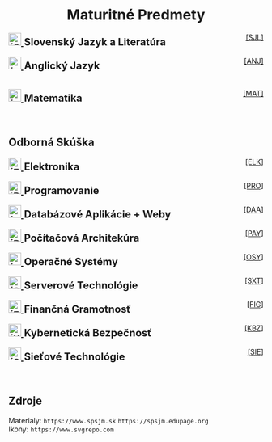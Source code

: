 <div align="center">

# Maturitné Predmety

</div>

<div style="display: flex; justify-content: space-between;">
    <span style="font-size: 20px;">
        <a href= "/SJL/SLOVENCINA.md">
            <img src="https://flagcdn.com/sk.svg" width="25" alt="[SJL]">
        </a>
        <b>
            Slovenský Jazyk a Literatúra
        </b>
    </span>
    <span><a href= "/SJL/SLOVENCINA.md">[SJL]</a></span>
</div>
<br>
<div style="display: flex; justify-content: space-between;">
    <span style="font-size: 20px;">
        <a href= "/ENG/ENGLISH.md">
            <img src="https://flagcdn.com/gb.svg" width="25" alt="[ANJ]">
        </a>
        <b>
            Anglický Jazyk
        </b>
    </span>
    <span><a href= "/ENG/ENGLISH.md">[ANJ]</a></span>
</div>
<br><br>
<div style="display: flex; justify-content: space-between;">
    <span style="font-size: 20px;">
        <a href= "/MAT/MATEMATIKA.md">
            <img src="https://www.svgrepo.com/show/499849/calculator.svg" width="25" alt="[MAT]">
        </a>
        <b>
            Matematika
        </b>
    </span>
    <span><a href= "/MAT/MATEMATIKA.md">[MAT]</a></span>
</div>
<br><br>

## Odborná Skúška

<div style="display: flex; justify-content: space-between;">
    <span style="font-size: 20px;">
        <a href= "/TCOZ/ELK/ELEKTRONIKA.md">
            <img src="https://www.svgrepo.com/show/179506/electricity-signal.svg" width="25" alt="[ELK]">
        </a>
        <b>
            Elektronika
        </b>
    </span>
    <span><a href= "/TCOZ/ELK/ELEKTRONIKA.md">[ELK]</a></span>
</div>
<br>
<div style="display: flex; justify-content: space-between;">
    <span style="font-size: 20px;">
        <a href= "/TCOZ/PRO/PROGRAMOVANIE.md">
            <img src="https://www.svgrepo.com/show/452184/csharp.svg" width="25" alt="[PRO]">
        </a>
        <b>
            Programovanie
        </b>
    </span>
    <span><a href= "/TCOZ/PRO/PROGRAMOVANIE.md">[PRO]</a></span>
</div>
<br>
<div style="display: flex; justify-content: space-between;">
    <span style="font-size: 20px;">
        <a href= "/TCOZ/DAB/DATABAZOVE_APLIKACIE.md">
            <img src="https://www.svgrepo.com/show/387308/data-all.svg" width="25" alt="[DAB]">
        </a>
        <b>
            Databázové Aplikácie + Weby
        </b>
    </span>
    <span><a href= "/TCOZ/DAB/DATABAZOVE_APLIKACIE.md">[DAA]</a></span>
</div>
<br>
<div style="display: flex; justify-content: space-between;">
    <span style="font-size: 20px;">
        <a href= "/TCOZ/PAY/POCITACOVA_ARCHITEKTURA.md">
            <img src="https://www.svgrepo.com/show/284036/pc.svg" width="25" alt="[PAY]">
        </a>
        <b>
            Počítačová Architekúra
        </b>
    </span>
    <span><a href= "/TCOZ/PAY/POCITACOVA_ARCHITEKTURA.md">[PAY]</a></span>
</div>
<br>
<div style="display: flex; justify-content: space-between;">
    <span style="font-size: 20px;">
        <a href= "/TCOZ/OSY/OPERACNE_SYSTEMY.md">
            <img src="https://www.svgrepo.com/show/197934/windows-operating-system.svg" width="25" alt="[OSY]">
        </a>
        <b>
            Operačné Systémy
        </b>
    </span>
    <span><a href= "/TCOZ/OSY/OPERACNE_SYSTEMY">[OSY]</a></span>
</div>
<br>
<div style="display: flex; justify-content: space-between;">
    <span style="font-size: 20px;">
        <a href= "/TCOZ/SXT/SERVEROVE_TECHNOLOGIE.md">
            <img src="https://www.svgrepo.com/show/288624/server.svg" width="25" alt="[SXT]">
        </a>
        <b>
            Serverové Technológie
        </b>
    </span>
    <span><a href= "/TCOZ/SXT/SERVEROVE_TECHNOLOGIE.md">[SXT]</a></span>
</div>
<br>
<div style="display: flex; justify-content: space-between;">
    <span style="font-size: 20px;">
        <a href= "/TCOZ/FIG/FINANCNA_GRAMOTNOST.md">
            <img src="https://www.svgrepo.com/show/233904/money.svg" width="25" alt="[FIG]">
        </a>
        <b>
            Finančná Gramotnosť
        </b>
    </span>
    <span><a href= "/TCOZ/FIG/FINANCNA_GRAMOTNOST.md">[FIG]</a></span>
</div>
<br>
<div style="display: flex; justify-content: space-between;">
    <span style="font-size: 20px;">
        <a href= "/TCOZ/KBZ/KYBERNETICKA_BEZPECNOST.md">
            <img src="https://www.svgrepo.com/show/219387/security-shield.svg" width="25" alt="[KBZ]">
        </a>
        <b>
            Kybernetická Bezpečnosť
        </b>
    </span>
    <span><a href= "/TCOZ/KBZ/KYBERNETICKA_BEZPECNOST.md">[KBZ]</a></span>
</div>
<br>
<div style="display: flex; justify-content: space-between;">
    <span style="font-size: 20px;">
        <a href= "/TCOZ/SIE/SIETOVE_TECHNOLOGIE.md">
            <img src="https://www.svgrepo.com/show/499810/router.svg" width="25" alt="[SIE]">
        </a>
        <b>
            Sieťové Technológie 
        </b>
    </span>
    <span><a href= "/TCOZ/SIE/SIETOVE_TECHNOLOGIE.md">[SIE]</a></span>
</div>
<br><br>

## Zdroje
Materialy: ``` https://www.spsjm.sk ``` ```https://spsjm.edupage.org```
<br>
Ikony: ``` https://www.svgrepo.com ```
